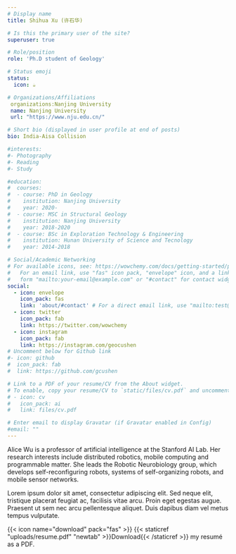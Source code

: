 ```yaml
---
# Display name
title: Shihua Xu (许石华)

# Is this the primary user of the site?
superuser: true

# Role/position
role: 'Ph.D student of Geology'

# Status emoji
status:
  icon: ☕️

# Organizations/Affiliations
 organizations:Nanjing University
 name: Nanjing University
 url: "https://www.nju.edu.cn/"

# Short bio (displayed in user profile at end of posts)
bio: India-Aisa Collision

#interests:
#- Photography
#- Reading
#- Study

#education:
#  courses:
#  - course: PhD in Geology
#    institution: Nanjing University
#    year: 2020-
#  - course: MSC in Structural Geology
#    institution: Nanjing University
#    year: 2018-2020
#  - course: BSc in Exploration Technology & Engineering
#    institution: Hunan University of Science and Tecnology
#    year: 2014-2018

# Social/Academic Networking
# For available icons, see: https://wowchemy.com/docs/getting-started/page-builder/#icons
#   For an email link, use "fas" icon pack, "envelope" icon, and a link in the
#   form "mailto:your-email@example.com" or "#contact" for contact widget.
social:
  - icon: envelope
    icon_pack: fas
    link: 'about/#contact' # For a direct email link, use "mailto:test@example.org".
  - icon: twitter
    icon_pack: fab
    link: https://twitter.com/wowchemy
  - icon: instagram
    icon_pack: fab
    link: https://instagram.com/geocushen
# Uncomment below for Github link
#- icon: github
#  icon_pack: fab
#  link: https://github.com/gcushen

# Link to a PDF of your resume/CV from the About widget.
# To enable, copy your resume/CV to `static/files/cv.pdf` and uncomment the lines below.
# - icon: cv
#   icon_pack: ai
#   link: files/cv.pdf

# Enter email to display Gravatar (if Gravatar enabled in Config)
#email: ""
---
```


Alice Wu is a professor of artificial intelligence at the Stanford AI Lab. Her research interests include distributed robotics, mobile computing and programmable matter. She leads the Robotic Neurobiology group, which develops self-reconfiguring robots, systems of self-organizing robots, and mobile sensor networks.

Lorem ipsum dolor sit amet, consectetur adipiscing elit. Sed neque elit, tristique placerat feugiat ac, facilisis vitae arcu. Proin eget egestas augue. Praesent ut sem nec arcu pellentesque aliquet. Duis dapibus diam vel metus tempus vulputate.

{{< icon name="download" pack="fas" >}} {{< staticref "uploads/resume.pdf" "newtab" >}}Download{{< /staticref >}} my resumé as a PDF.
